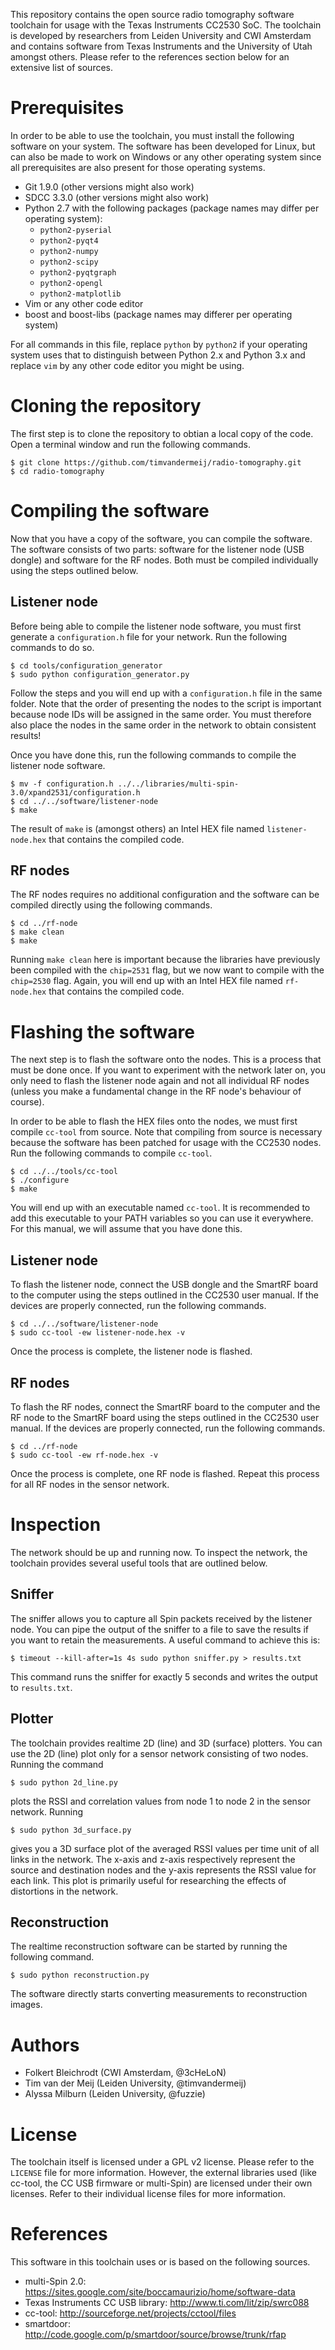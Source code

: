 This repository contains the open source radio tomography software toolchain for usage with the Texas Instruments CC2530 SoC. The toolchain is developed by researchers from Leiden University and CWI Amsterdam and contains software from Texas Instruments and the University of Utah amongst others. Please refer to the references section below for an extensive list of sources.

Prerequisites
=============

In order to be able to use the toolchain, you must install the following software on your system. The software has been developed for Linux, but can also be made to work on Windows or any other operating system since all prerequisites are also present for those operating systems.

* Git 1.9.0 (other versions might also work)
* SDCC 3.3.0 (other versions might also work)
* Python 2.7 with the following packages (package names may differ per operating system):
    * `python2-pyserial`
    * `python2-pyqt4`
    * `python2-numpy`
    * `python2-scipy`
    * `python2-pyqtgraph`
    * `python2-opengl`
    * `python2-matplotlib`
* Vim or any other code editor
* boost and boost-libs (package names may differer per operating system)

For all commands in this file, replace `python` by `python2` if your operating system uses that to distinguish between Python 2.x and Python 3.x and replace `vim` by any other code editor you might be using.

Cloning the repository
======================

The first step is to clone the repository to obtian a local copy of the code. Open a terminal window and run the following commands.

    $ git clone https://github.com/timvandermeij/radio-tomography.git
    $ cd radio-tomography

Compiling the software
======================

Now that you have a copy of the software, you can compile the software. The software consists of two parts: software for the listener node (USB dongle) and software for the RF nodes. Both must be compiled individually using the steps outlined below.

Listener node
-------------

Before being able to compile the listener node software, you must first generate a `configuration.h` file for your network. Run the following commands to do so.

    $ cd tools/configuration_generator
    $ sudo python configuration_generator.py

Follow the steps and you will end up with a `configuration.h` file in the same folder. Note that the order of presenting the nodes to the script is important because node IDs will be assigned in the same order. You must therefore also place the nodes in the same order in the network to obtain consistent results!

Once you have done this, run the following commands to compile the listener node software.
    
    $ mv -f configuration.h ../../libraries/multi-spin-3.0/xpand2531/configuration.h
    $ cd ../../software/listener-node
    $ make

The result of `make` is (amongst others) an Intel HEX file named `listener-node.hex` that contains the compiled code.

RF nodes
--------

The RF nodes requires no additional configuration and the software can be compiled directly using the following commands.

    $ cd ../rf-node
    $ make clean
    $ make

Running `make clean` here is important because the libraries have previously been compiled with the `chip=2531` flag, but we now want to compile with the `chip=2530` flag. Again, you will end up with an Intel HEX file named `rf-node.hex` that contains the compiled code.

Flashing the software
=====================

The next step is to flash the software onto the nodes. This is a process that must be done once. If you want to experiment with the network later on, you only need to flash the listener node again and not all individual RF nodes (unless you make a fundamental change in the RF node's behaviour of course).

In order to be able to flash the HEX files onto the nodes, we must first compile `cc-tool` from source. Note that compiling from source is necessary because the software has been patched for usage with the CC2530 nodes. Run the following commands to compile `cc-tool`.

    $ cd ../../tools/cc-tool
    $ ./configure
    $ make

You will end up with an executable named `cc-tool`. It is recommended to add this executable to your PATH variables so you can use it everywhere. For this manual, we will assume that you have done this.

Listener node
-------------

To flash the listener node, connect the USB dongle and the SmartRF board to the computer using the steps outlined in the CC2530 user manual. If the devices are properly connected, run the following commands.

    $ cd ../../software/listener-node
    $ sudo cc-tool -ew listener-node.hex -v

Once the process is complete, the listener node is flashed.

RF nodes
--------

To flash the RF nodes, connect the SmartRF board to the computer and the RF node to the SmartRF board using the steps outlined in the CC2530 user manual. If the devices are properly connected, run the following commands.

    $ cd ../rf-node
    $ sudo cc-tool -ew rf-node.hex -v

Once the process is complete, one RF node is flashed. Repeat this process for all RF nodes in the sensor network.

Inspection
==========

The network should be up and running now. To inspect the network, the toolchain provides several useful tools that are outlined below.

Sniffer
-------

The sniffer allows you to capture all Spin packets received by the listener node. You can pipe the output of the sniffer to a file to save the results if you want to retain the measurements. A useful command to achieve this is:

    $ timeout --kill-after=1s 4s sudo python sniffer.py > results.txt

This command runs the sniffer for exactly 5 seconds and writes the output to `results.txt`.

Plotter
-------

The toolchain provides realtime 2D (line) and 3D (surface) plotters. You can use the 2D (line) plot only for a sensor network consisting of two nodes. Running the command

    $ sudo python 2d_line.py

plots the RSSI and correlation values from node 1 to node 2 in the sensor network. Running

    $ sudo python 3d_surface.py

gives you a 3D surface plot of the averaged RSSI values per time unit of all links in the network. The x-axis and z-axis respectively represent the source and destination nodes and the y-axis represents the RSSI value for each link. This plot is primarily useful for researching the effects of distortions in the network.

Reconstruction
--------------

The realtime reconstruction software can be started by running the following command.

    $ sudo python reconstruction.py
    
The software directly starts converting measurements to reconstruction images.

Authors
=======

* Folkert Bleichrodt (CWI Amsterdam, @3cHeLoN)
* Tim van der Meij (Leiden University, @timvandermeij)
* Alyssa Milburn (Leiden University, @fuzzie)

License
=======

The toolchain itself is licensed under a GPL v2 license. Please refer to the `LICENSE` file for more information. However, the external libraries used (like cc-tool, the CC USB firmware or multi-Spin) are licensed under their own licenses. Refer to their individual license files for more information.

References
==========

This software in this toolchain uses or is based on the following sources.

* multi-Spin 2.0: https://sites.google.com/site/boccamaurizio/home/software-data
* Texas Instruments CC USB library: http://www.ti.com/lit/zip/swrc088
* cc-tool: http://sourceforge.net/projects/cctool/files
* smartdoor: http://code.google.com/p/smartdoor/source/browse/trunk/rfap
